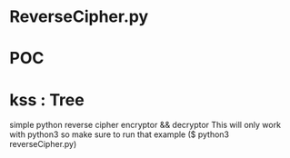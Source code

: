 # ReverseCipher.py
# POC
# kss : Tree

simple python reverse cipher encryptor &amp;&amp; decryptor
This will only work with python3 so make sure to run that
example ($ python3 reverseCipher.py)
